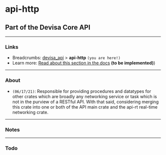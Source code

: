 # api-http
## Part of the Devisa Core API

---
### Links
- Breadcrumbs: [devisa_api](../../README.md) > **api-http** `(you are here!)`
- Learn more: [Read about this section in the docs](#) **(to be implemented)**)

---
### About
- `(06/17/21)`: Responsible for providing procedures and datatypes for other crates which are broadly any networking service or task which is not in the purview of a RESTful API. With that said, considering merging this crate into one or both of the API main crate and the api-rt real-time networking crate.


---
### Notes



---
### Todo

